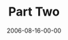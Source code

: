---
layout: message
category: message
series: "Next Level: Greg Boyd"
title: "Part Two"
date: 2006-08-16-00-00
message_id: 529
audio: "http://s3.amazonaws.com/crossroadsaudiomessages/KingdomNL2.mp3"
audio-duration: "50:31"
explicit: false
---